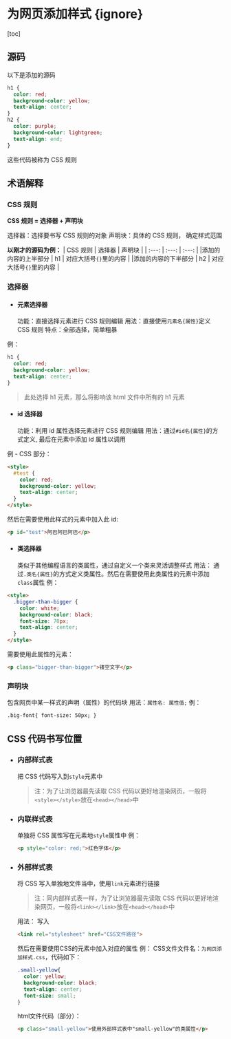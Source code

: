 # 为网页添加样式 {ignore}

[toc]

## 源码

以下是添加的源码

```css
h1 {
  color: red;
  background-color: yellow;
  text-align: center;
}
h2 {
  color: purple;
  background-color: lightgreen;
  text-align: end;
}
```

这些代码被称为 CSS 规则

## 术语解释

### CSS 规则

**CSS 规则 = 选择器 + 声明块**

选择器：选择要书写 CSS 规则的对象
声明块：具体的 CSS 规则， 确定样式范围

**以刚才的源码为例：**
| CSS 规则 | 选择器 | 声明块 |
| :---: | :---: | :---: |
|添加的内容的上半部分 | h1 | 对应大括号`{}`里的内容 |
|添加的内容的下半部分 | h2 | 对应大括号`{}`里的内容 |

### 选择器

- #### 元素选择器
  功能：直接选择元素进行 CSS 规则编辑
  用法：直接使用`元素名{属性}`定义 CSS 规则
  特点：全部选择，简单粗暴

例：

```css
h1 {
  color: red;
  background-color: yellow;
  text-align: center;
}
```

> 此处选择 h1 元素，那么将影响该 html 文件中所有的 h1 元素

- #### id 选择器
  功能：利用 id 属性选择元素进行 CSS 规则编辑
  用法：通过`#id名{属性}`的方式定义, 最后在元素中添加 id 属性以调用

例 - CSS 部分：

```html
<style>
  #test {
    color: red;
    background-color: yellow;
    text-align: center;
  }
</style>
```

然后在需要使用此样式的元素中加入此 id:

```html
<p id="test">阿巴阿巴阿巴</p>
```

- #### 类选择器
  类似于其他编程语言的类属性，通过自定义一个类来灵活调整样式
  用法：
  通过`.类名{属性}`的方式定义类属性。然后在需要使用此类属性的元素中添加`class`属性
  例：

```html
<style>
  .bigger-than-bigger {
    color: white;
    background-color: black;
    font-size: 70px;
    text-align: center;
  }
</style>
```

需要使用此属性的元素：

```html
<p class="bigger-than-bigger">镂空文字</p>
```

### 声明块

包含网页中某一样式的声明（属性）的代码块
用法：`属性名: 属性值;`
例：

```html
.big-font{ font-size: 50px; }
```

## CSS 代码书写位置

- ### 内部样式表
  把 CSS 代码写入到`style`元素中
  > 注：为了让浏览器最先读取 CSS 代码以更好地渲染网页，一般将`<style></style>`放在`<head></head>`中
- ### 内联样式表
  单独将 CSS 属性写在元素地`style`属性中
  例：

  ```html
  <p style="color: red;">红色字体</p>
  ```

- ### 外部样式表
  将 CSS 写入单独地文件当中，使用`link`元素进行链接
  > 注：同内部样式表一样，为了让浏览器最先读取 CSS 代码以更好地渲染网页，一般将`<link></link>`放在`<head></head>`中  

  用法：
  写入
  ```html
  <link rel="stylesheet" href="CSS文件路径">
  ```
  然后在需要使用CSS的元素中加入对应的属性
  例：
    CSS文件文件名：`为网页添加样式.css`，代码如下：
    ```CSS
    .small-yellow{
      color: yellow;
      background-color: black;
      text-align: center;
      font-size: small;
    }
    ```
    html文件代码（部分）：
    ```html
    <p class="small-yellow">使用外部样式表中"small-yellow"的类属性</p>
    ```